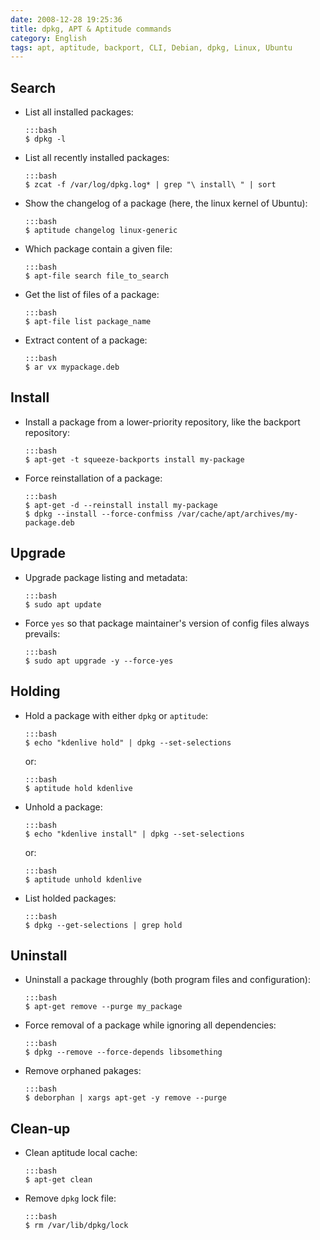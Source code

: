 ```yaml
---
date: 2008-12-28 19:25:36
title: dpkg, APT & Aptitude commands
category: English
tags: apt, aptitude, backport, CLI, Debian, dpkg, Linux, Ubuntu
---
```



## Search

  * List all installed packages:

        :::bash
        $ dpkg -l

  * List all recently installed packages:

        :::bash
        $ zcat -f /var/log/dpkg.log* | grep "\ install\ " | sort

  * Show the changelog of a package (here, the linux kernel of Ubuntu):

        :::bash
        $ aptitude changelog linux-generic

  * Which package contain a given file:

        :::bash
        $ apt-file search file_to_search

  * Get the list of files of a package:

        :::bash
        $ apt-file list package_name

  * Extract content of a package:

        :::bash
        $ ar vx mypackage.deb


## Install

  * Install a package from a lower-priority repository, like the backport repository:

        :::bash
        $ apt-get -t squeeze-backports install my-package

  * Force reinstallation of a package:

        :::bash
        $ apt-get -d --reinstall install my-package
        $ dpkg --install --force-confmiss /var/cache/apt/archives/my-package.deb


## Upgrade

  * Upgrade package listing and metadata:

        :::bash
        $ sudo apt update

  * Force `yes` so that package maintainer's version of config files always prevails:
  
        :::bash
        $ sudo apt upgrade -y --force-yes


## Holding

  * Hold a package with either `dpkg` or `aptitude`:

        :::bash
        $ echo "kdenlive hold" | dpkg --set-selections

    or:

        :::bash
        $ aptitude hold kdenlive

  * Unhold a package:

        :::bash
        $ echo "kdenlive install" | dpkg --set-selections

    or:

        :::bash
        $ aptitude unhold kdenlive

  * List holded packages:

        :::bash
        $ dpkg --get-selections | grep hold
        
       
 ## Uninstall

  * Uninstall a package throughly (both program files and configuration):

        :::bash
        $ apt-get remove --purge my_package

  * Force removal of a package while ignoring all dependencies:

        :::bash
        $ dpkg --remove --force-depends libsomething

  * Remove orphaned pakages:

        :::bash
        $ deborphan | xargs apt-get -y remove --purge


## Clean-up

  * Clean aptitude local cache:

        :::bash
        $ apt-get clean

  * Remove `dpkg` lock file:

        :::bash
        $ rm /var/lib/dpkg/lock
